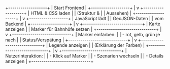 +-------------------+
|   Start Frontend  |
+-------------------+
         |
         v
+-------------------+
|  HTML & CSS laden |
|  (Struktur &      |
|   Aussehen)       |
+-------------------+
         |
         v
+-------------------+
|  JavaScript lädt  |
|  GeoJSON-Daten    |
|  vom Backend      |
+-------------------+
         |
         v
+-----------------------------+
|  Karte anzeigen             |
|  Marker für Bahnhöfe setzen |
+-----------------------------+
         |
         v
+-----------------------------+
|  Marker einfärben:          |
|  - rot, gelb, grün je nach  |
|    Status/Verspätung        |
+-----------------------------+
         |
         v
+-----------------------------+
|  Legende anzeigen           |
|  (Erklärung der Farben)     |
+-----------------------------+
         |
         v
+-----------------------------+
|  Nutzerinteraktion:         |
|  - Klick auf Marker         |
|  - Szenarien wechseln       |
|  - Details anzeigen         |
+-----------------------------+
